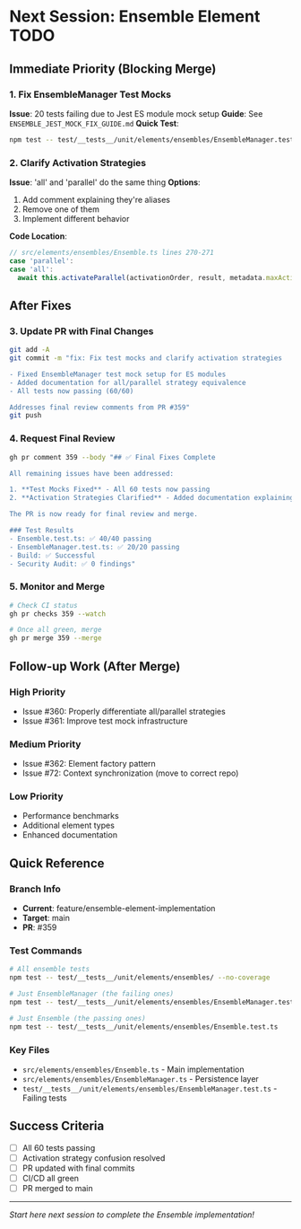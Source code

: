 # Next Session: Ensemble Element TODO

## Immediate Priority (Blocking Merge)

### 1. Fix EnsembleManager Test Mocks
**Issue**: 20 tests failing due to Jest ES module mock setup
**Guide**: See `ENSEMBLE_JEST_MOCK_FIX_GUIDE.md`
**Quick Test**:
```bash
npm test -- test/__tests__/unit/elements/ensembles/EnsembleManager.test.ts
```

### 2. Clarify Activation Strategies
**Issue**: 'all' and 'parallel' do the same thing
**Options**:
1. Add comment explaining they're aliases
2. Remove one of them
3. Implement different behavior

**Code Location**: 
```typescript
// src/elements/ensembles/Ensemble.ts lines 270-271
case 'parallel':
case 'all':
  await this.activateParallel(activationOrder, result, metadata.maxActivationTime!);
```

## After Fixes

### 3. Update PR with Final Changes
```bash
git add -A
git commit -m "fix: Fix test mocks and clarify activation strategies

- Fixed EnsembleManager test mock setup for ES modules
- Added documentation for all/parallel strategy equivalence
- All tests now passing (60/60)

Addresses final review comments from PR #359"
git push
```

### 4. Request Final Review
```bash
gh pr comment 359 --body "## ✅ Final Fixes Complete

All remaining issues have been addressed:

1. **Test Mocks Fixed** - All 60 tests now passing
2. **Activation Strategies Clarified** - Added documentation explaining all/parallel equivalence

The PR is now ready for final review and merge.

### Test Results
- Ensemble.test.ts: ✅ 40/40 passing
- EnsembleManager.test.ts: ✅ 20/20 passing
- Build: ✅ Successful
- Security Audit: ✅ 0 findings"
```

### 5. Monitor and Merge
```bash
# Check CI status
gh pr checks 359 --watch

# Once all green, merge
gh pr merge 359 --merge
```

## Follow-up Work (After Merge)

### High Priority
- Issue #360: Properly differentiate all/parallel strategies
- Issue #361: Improve test mock infrastructure

### Medium Priority  
- Issue #362: Element factory pattern
- Issue #72: Context synchronization (move to correct repo)

### Low Priority
- Performance benchmarks
- Additional element types
- Enhanced documentation

## Quick Reference

### Branch Info
- **Current**: feature/ensemble-element-implementation
- **Target**: main
- **PR**: #359

### Test Commands
```bash
# All ensemble tests
npm test -- test/__tests__/unit/elements/ensembles/ --no-coverage

# Just EnsembleManager (the failing ones)
npm test -- test/__tests__/unit/elements/ensembles/EnsembleManager.test.ts

# Just Ensemble (the passing ones)
npm test -- test/__tests__/unit/elements/ensembles/Ensemble.test.ts
```

### Key Files
- `src/elements/ensembles/Ensemble.ts` - Main implementation
- `src/elements/ensembles/EnsembleManager.ts` - Persistence layer
- `test/__tests__/unit/elements/ensembles/EnsembleManager.test.ts` - Failing tests

## Success Criteria
- [ ] All 60 tests passing
- [ ] Activation strategy confusion resolved
- [ ] PR updated with final commits
- [ ] CI/CD all green
- [ ] PR merged to main

---
*Start here next session to complete the Ensemble implementation!*